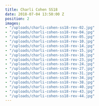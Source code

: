 ```yaml
---
title: Charli Cohen SS18
date: 2018-07-04 13:50:00 Z
position: 2
images:
- "/uploads/charli-cohen-ss18-rev-02.jpg"
- "/uploads/charli-cohen-ss18-rev-04.jpg"
- "/uploads/charli-cohen-ss18-rev-05.jpg"
- "/uploads/charli-cohen-ss18-rev-10.jpg"
- "/uploads/charli-cohen-ss18-rev-14.jpg"
- "/uploads/charli-cohen-ss18-rev-15.jpg"
- "/uploads/charli-cohen-ss18-rev-16.jpg"
- "/uploads/charli-cohen-ss18-rev-23.jpg"
- "/uploads/charli-cohen-ss18-rev-24.jpg"
- "/uploads/charli-cohen-ss18-rev-27.jpg"
- "/uploads/charli-cohen-ss18-rev-31.jpg"
- "/uploads/charli-cohen-ss18-rev-34.jpg"
- "/uploads/charli-cohen-ss18-rev-38.jpg"
- "/uploads/charli-cohen-ss18-rev-40.jpg"
- "/uploads/charli-cohen-ss18-rev-43.jpg"
- "/uploads/charli-cohen-ss18-rev-44.jpg"
---
```


